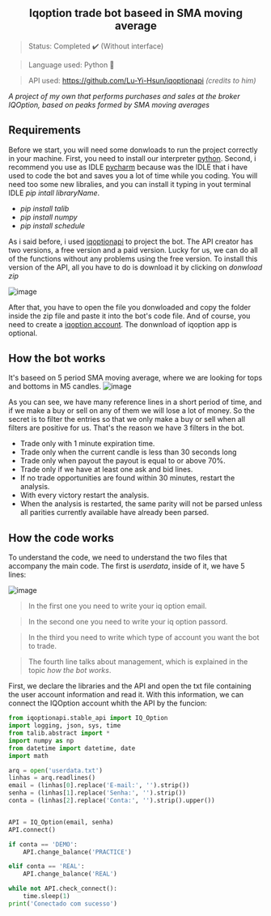 <h2 align="center">Iqoption trade bot baseed in SMA moving average </h2>

>Status: Completed ✔️ (Without interface)


>Language used: Python 🐍

>API used: https://github.com/Lu-Yi-Hsun/iqoptionapi <i>(credits to him)</i>


*A project of my own that performs purchases and sales at the broker IQOption, based on peaks formed by SMA moving averages*

## Requirements
Before we start, you will need some donwloads to run the project correctly in your machine. First, you need to install our interpreter [python](https://www.python.org/downloads/). Second, i recommend you use as IDLE [pycharm](https://www.jetbrains.com/pt-br/pycharm/download/) because was the IDLE that i have used to code the bot and saves you a lot of time while you coding.
You will need too some new libralies, and you can install it typing in yout terminal IDLE _pip intall libraryName_. 
* _pip install talib_
* _pip install numpy_
* _pip install schedule_

As i said before, i used [iqoptionapi](https://github.com/Lu-Yi-Hsun/iqoptionapi/) to project the bot. The API creator has two versions, a free version and a paid version. Lucky for us, we can do all of the functions without any problems using the free version. To install this version of the API, all you have to do is download it by clicking on _donwload zip_

![image](https://user-images.githubusercontent.com/85650237/137520470-c4b4b993-dee6-4ea2-84f0-8a001f86c8e3.png)

After that, you have to open the file you donwloaded and copy the folder inside the zip file and paste it into the bot's code file.
And of course, you need to create a [iqoption account](https://iq-option.com/lp/mobile-pwa/pt/?aff=1&afftrack=GAD_BR_PT_01_Brand_Web_TestDomenNewIQ_kwd-79547840234&gclid=Cj0KCQjwtrSLBhCLARIsACh6Rmg1M-SjX57UqAm63FcxglZLHWYFVQ6rng1p0RdRxzuh2dVF__jV8KQaAjGiEALw_wcB). The donwnload of iqoption app is optional.

## How the bot works
It's baseed on 5 period SMA moving average, where we are looking for tops and bottoms in M5 candles.
![image](https://user-images.githubusercontent.com/85650237/137859098-9368c02b-2df7-401c-abbd-0e9591bef108.png)

As you can see, we have many reference lines in a short period of time, and if we make a buy or sell on any of them we will lose a lot of money. So the secret is to filter the entries so that we only make a buy or sell when all filters are positive for us. That's the reason we have 3 filters in the bot.
* Trade only with 1 minute expiration time.
* Trade only when the current candle is less than 30 seconds long
* Trade only when payout the payout is equal to or above 70%.
* Trade only if we have at least one ask and bid lines.
* If no trade opportunities are found within 30 minutes, restart the analysis.
* With every victory restart the analysis.
* When the analysis is restarted, the same parity will not be parsed unless all parities currently available have already been parsed.

## How the code works
To understand the code, we need to understand the two files that accompany the main code. The first is _userdata_, inside of it, we have 5 lines:

![image](https://user-images.githubusercontent.com/85650237/137864085-5ade0e87-7810-4da2-89cf-05dd275ee721.png)

>In the first one you need to write your iq option email.

>In the second one you need to write your iq option passord.

>In the third you need to write which type of account you want the bot to trade.

>The fourth line talks about management, which is explained in the topic _how the bot works_.
 


First, we declare the libraries and the API and open the txt file containing the user account information and read it. With this information, we can connect the IQOption account whith the API by the funcion:
```python
from iqoptionapi.stable_api import IQ_Option
import logging, json, sys, time
from talib.abstract import *
import numpy as np
from datetime import datetime, date
import math

arq = open('userdata.txt')
linhas = arq.readlines()
email = (linhas[0].replace('E-mail:', '').strip())
senha = (linhas[1].replace('Senha:', '').strip())
conta = (linhas[2].replace('Conta:', '').strip().upper())


API = IQ_Option(email, senha)
API.connect()

if conta == 'DEMO':
    API.change_balance('PRACTICE')

elif conta == 'REAL':
    API.change_balance('REAL')

while not API.check_connect():
    time.sleep(1)
print('Conectado com sucesso')
```





